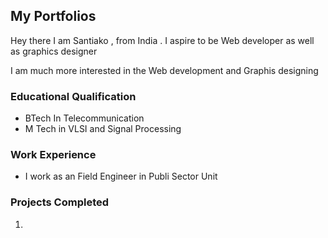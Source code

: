 <!DOCTYPE html>
<html>
<head>
  <meta charset="UTF-8">
</head>  
<body>
  <h2>My Portfolios</h2>
    <p>Hey there I am Santiako , from India . I aspire to be Web developer as well as graphics designer</p>
    <p>I am much more interested in the Web development and Graphis designing</p>
  
  
  <h3>Educational Qualification</h3>
    <ul>
      <li> BTech In Telecommunication</li>
      <li> M Tech in VLSI and Signal Processing</li>
    </ul>
    <h3> Work Experience</h3>
    <ul>
      <li>I work as an Field Engineer in Publi Sector Unit</li>
    </ul>
  
  <h3>Projects Completed</h3>
  <ol>
    <li></li>
  </ol>
</body>

</html>


<!---
santiako23/santiako23 is a ✨ special ✨ repository because its `README.md` (this file) appears on your GitHub profile.
You can click the Preview link to take a look at your changes.
--->
